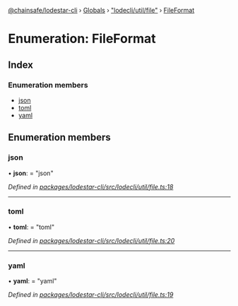[@chainsafe/lodestar-cli](../README.md) › [Globals](../globals.md) › ["lodecli/util/file"](../modules/_lodecli_util_file_.md) › [FileFormat](_lodecli_util_file_.fileformat.md)

# Enumeration: FileFormat

## Index

### Enumeration members

* [json](_lodecli_util_file_.fileformat.md#json)
* [toml](_lodecli_util_file_.fileformat.md#toml)
* [yaml](_lodecli_util_file_.fileformat.md#yaml)

## Enumeration members

###  json

• **json**: = "json"

*Defined in [packages/lodestar-cli/src/lodecli/util/file.ts:18](https://github.com/ChainSafe/lodestar/blob/9711bce31/packages/lodestar-cli/src/lodecli/util/file.ts#L18)*

___

###  toml

• **toml**: = "toml"

*Defined in [packages/lodestar-cli/src/lodecli/util/file.ts:20](https://github.com/ChainSafe/lodestar/blob/9711bce31/packages/lodestar-cli/src/lodecli/util/file.ts#L20)*

___

###  yaml

• **yaml**: = "yaml"

*Defined in [packages/lodestar-cli/src/lodecli/util/file.ts:19](https://github.com/ChainSafe/lodestar/blob/9711bce31/packages/lodestar-cli/src/lodecli/util/file.ts#L19)*

